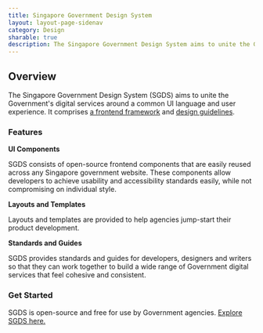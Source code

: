 ```yaml
---
title: Singapore Government Design System
layout: layout-page-sidenav
category: Design
sharable: true
description: The Singapore Government Design System aims to unite the Government’s digital services around a common UI language and user experience.
---
```


## Overview

The Singapore Government Design System (SGDS) aims to unite the Government's digital services around a common UI language and user experience. It comprises [a frontend framework](https://www.designsystem.gov.sg/docs/) and [design guidelines](https://www.designsystem.gov.sg/guides/).

### Features

**UI Components**

SGDS consists of open-source frontend components that are easily reused across any Singapore government website. These components allow developers to achieve usability and accessibility standards easily, while not compromising on individual style.

**Layouts and Templates**

Layouts and templates are provided to help agencies jump-start their product development.

**Standards and Guides**

SGDS provides standards and guides for developers, designers and writers so that they can work together to build a wide range of Government digital services that feel cohesive and consistent.

### Get Started

SGDS is open-source and free for use by Government agencies. [Explore SGDS here.](https://www.designsystem.gov.sg/)
